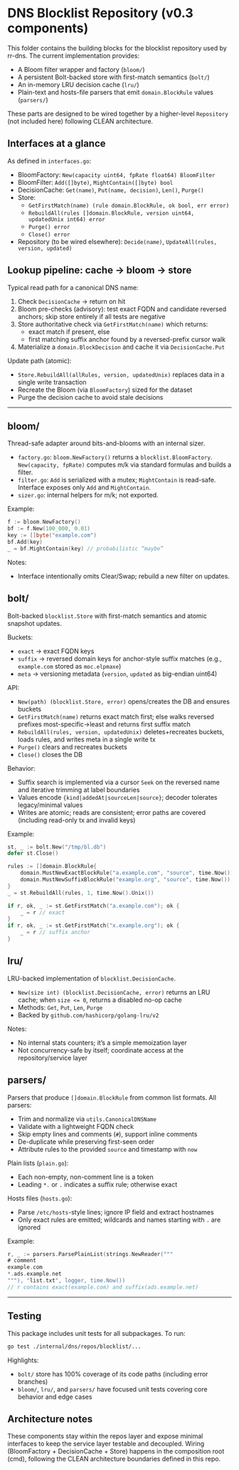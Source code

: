 # DNS Blocklist Repository (v0.3 components)

This folder contains the building blocks for the blocklist repository used by rr-dns. The current implementation provides:

- A Bloom filter wrapper and factory (`bloom/`)
- A persistent Bolt-backed store with first-match semantics (`bolt/`)
- An in-memory LRU decision cache (`lru/`)
- Plain-text and hosts-file parsers that emit `domain.BlockRule` values (`parsers/`)

These parts are designed to be wired together by a higher-level `Repository` (not included here) following CLEAN architecture.

## Interfaces at a glance

As defined in `interfaces.go`:

- BloomFactory: `New(capacity uint64, fpRate float64) BloomFilter`
- BloomFilter: `Add([]byte)`, `MightContain([]byte) bool`
- DecisionCache: `Get(name)`, `Put(name, decision)`, `Len()`, `Purge()`
- Store:
    - `GetFirstMatch(name) (rule domain.BlockRule, ok bool, err error)`
    - `RebuildAll(rules []domain.BlockRule, version uint64, updatedUnix int64) error`
    - `Purge() error`
    - `Close() error`
- Repository (to be wired elsewhere): `Decide(name)`, `UpdateAll(rules, version, updated)`

## Lookup pipeline: cache → bloom → store

Typical read path for a canonical DNS name:

1) Check `DecisionCache` → return on hit
2) Bloom pre-checks (advisory): test exact FQDN and candidate reversed anchors; skip store entirely if all tests are negative
3) Store authoritative check via `GetFirstMatch(name)` which returns:
     - exact match if present, else
     - first matching suffix anchor found by a reversed-prefix cursor walk
4) Materialize a `domain.BlockDecision` and cache it via `DecisionCache.Put`

Update path (atomic):

- `Store.RebuildAll(allRules, version, updatedUnix)` replaces data in a single write transaction
- Recreate the Bloom (via `BloomFactory`) sized for the dataset
- Purge the decision cache to avoid stale decisions

---

## bloom/

Thread-safe adapter around bits-and-blooms with an internal sizer.

- `factory.go`: `bloom.NewFactory()` returns a `blocklist.BloomFactory`. `New(capacity, fpRate)` computes m/k via standard formulas and builds a filter.
- `filter.go`: `Add` is serialized with a mutex; `MightContain` is read-safe. Interface exposes only `Add` and `MightContain`.
- `sizer.go`: internal helpers for m/k; not exported.

Example:

```go
f := bloom.NewFactory()
bf := f.New(100_000, 0.01)
key := []byte("example.com")
bf.Add(key)
_ = bf.MightContain(key) // probabilistic “maybe”
```

Notes:
- Interface intentionally omits Clear/Swap; rebuild a new filter on updates.

## bolt/

Bolt-backed `blocklist.Store` with first-match semantics and atomic snapshot updates.

Buckets:
- `exact`   → exact FQDN keys
- `suffix`  → reversed domain keys for anchor-style suffix matches (e.g., `example.com` stored as `moc.elpmaxe`)
- `meta`    → versioning metadata (`version`, `updated` as big-endian uint64)

API:
- `New(path) (blocklist.Store, error)` opens/creates the DB and ensures buckets
- `GetFirstMatch(name)` returns exact match first; else walks reversed prefixes most-specific→least and returns first suffix match
- `RebuildAll(rules, version, updatedUnix)` deletes+recreates buckets, loads rules, and writes meta in a single write tx
- `Purge()` clears and recreates buckets
- `Close()` closes the DB

Behavior:
- Suffix search is implemented via a cursor `Seek` on the reversed name and iterative trimming at label boundaries
- Values encode `{kind|addedAt|sourceLen|source}`; decoder tolerates legacy/minimal values
- Writes are atomic; reads are consistent; error paths are covered (including read-only tx and invalid keys)

Example:

```go
st, _ := bolt.New("/tmp/bl.db")
defer st.Close()

rules := []domain.BlockRule{
    domain.MustNewExactBlockRule("a.example.com", "source", time.Now()),
    domain.MustNewSuffixBlockRule("example.org", "source", time.Now()),
}
_ = st.RebuildAll(rules, 1, time.Now().Unix())

if r, ok, _ := st.GetFirstMatch("a.example.com"); ok {
    _ = r // exact
}
if r, ok, _ := st.GetFirstMatch("x.example.org"); ok {
    _ = r // suffix anchor
}
```

## lru/

LRU-backed implementation of `blocklist.DecisionCache`.

- `New(size int) (blocklist.DecisionCache, error)` returns an LRU cache; when `size <= 0`, returns a disabled no-op cache
- Methods: `Get`, `Put`, `Len`, `Purge`
- Backed by `github.com/hashicorp/golang-lru/v2`

Notes:
- No internal stats counters; it’s a simple memoization layer
- Not concurrency-safe by itself; coordinate access at the repository/service layer

## parsers/

Parsers that produce `[]domain.BlockRule` from common list formats. All parsers:

- Trim and normalize via `utils.CanonicalDNSName`
- Validate with a lightweight FQDN check
- Skip empty lines and comments (`#`), support inline comments
- De-duplicate while preserving first-seen order
- Attribute rules to the provided `source` and timestamp with `now`

Plain lists (`plain.go`):
- Each non-empty, non-comment line is a token
- Leading `*.` or `.` indicates a suffix rule; otherwise exact

Hosts files (`hosts.go`):
- Parse `/etc/hosts`-style lines; ignore IP field and extract hostnames
- Only exact rules are emitted; wildcards and names starting with `.` are ignored

Example:

```go
r, _ := parsers.ParsePlainList(strings.NewReader("""
# comment
example.com
*.ads.example.net
"""), "list.txt", logger, time.Now())
// r contains exact(example.com) and suffix(ads.example.net)
```

---

## Testing

This package includes unit tests for all subpackages. To run:

```bash
go test ./internal/dns/repos/blocklist/...
```

Highlights:
- `bolt/` store has 100% coverage of its code paths (including error branches)
- `bloom/`, `lru/`, and `parsers/` have focused unit tests covering core behavior and edge cases

## Architecture notes

These components stay within the repos layer and expose minimal interfaces to keep the service layer testable and decoupled. Wiring (BloomFactory + DecisionCache + Store) happens in the composition root (cmd), following the CLEAN architecture boundaries defined in this repo.
